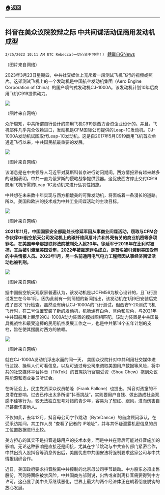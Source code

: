 ###  [:house:返回](README.md)
---


## 抖音在美众议院狡辩之际 中共间谍活动促商用发动机成型
`3/25/2023 10:11 AM UTC Rebecca(一切心皆不可得！）` [轉載自GNews](https://gnews.org/articles/1045019)

   
（图片来自网络）

2023年3月23日星期四，中共社交媒体上充斥着一段测试飞机飞行的视频或照片。这架测试飞机上的一个发动机是中国航空发动机集团（Aero Engine Corporation of China）的国产喷气式发动机CJ-1000A。该发动机计划10年后商用飞机C919提供动力。
         
![](https://i.imgur.com/xEkp81B.jpg)


（图片来自网络）

众所周知，中共所谓自行设计的商用飞机C919是西方合资企业设计的。并且，飞机部件几乎完全依赖进口，发动机是CFM国际公司提供的Leap-1C发动机。CJ-1000A发动机试图取代Leap-1C发动机。这是自2017年5月C919商用飞机首次单通道飞行以来，中共国民航最重要的发展。


![](https://i.imgur.com/oWZ11q6.jpg)
         

（图片来自网络）

该消息是在中共领导人习近平对莫斯科普京进行访问期间。西方情报界有越来越多的证据表明，中共一直为俄罗斯的侵略战争提供武器。这促使西方停止交付C919商用飞机所需的Leap-1C发动机来进行惩罚性措施。

中共想在未来数十年实现与西方相媲美的可靠发动机，将面临着一条漫长的道路。所以，美国和欧洲的技术成为中共工业间谍活动的主攻目标。


![](https://i.imgur.com/gl7GFzQ.jpg)
         

（图片来自网络）

**2021年11月，中国国家安全部副处长徐延军因从事商业间谍活动，窃取与CFM合作伙伴GE航空航天公司发动机上的碳纤维风扇叶片和外壳有关的商业机密等多项罪名，在美国辛辛那提联邦法院被判处入狱20年。徐延军于2018年在比利时被捕，其后被引渡至美国受审，2022年被裁定罪名成立，是首名被引渡到美国受审的中共情报人员。2023年1月，另一名前通用电气电力工程师因从事经济间谍活动也被判刑。**
         

![](https://i.imgur.com/axOyK0P.jpg)

（图片来自网络）

据中国航空航天观察家普遍认为，该发动机是以CFM56为核心设计的，且飞行测试发生在今年1月。因为此前有一则简短的新闻指出，该发动机在1月9日安装后完成了首次飞行检查。虽然没有确认CJ-1000A的飞行测试，但西安Y-20测试飞机飞行时，在二号位置安装了新的发动机，机舱涂有白色、蓝色和灰色，与2021年中共国航展上展示的CJ-1000A动力装置的模拟图相匹配。该动力装置是中共国最具挑战性和最受追捧的民用航空发展工作之一，也是中共第14个五年计划的支柱，旨在使其摆脱对西方的依赖。

 
![](https://i.imgur.com/kUXmdTU.jpg)
        

（图片来自网络）

就在CJ-1000A发动机浮出水面的同一天， 美国众议院针对中共利用社交媒体进行监视、操纵人们可看信息，以及可通过母公司来调取美国用户数据等风险，将中共的社交媒体平台抖音（TikTok）的首席执行官周受资（Shou Chew）拖到众议院能源和商业委员听证会。

在听证会上，民主党资深众议员帕隆（Frank Pallone）也提出，抖音对孩童的不良潜在影响，过去已传出太多所谓“抖音挑战”，实则要用户自残、做出造成社会观感不佳等行为，较无法独立思考对错的青少年，容易为了想红、跟风，进而伤害自己甚至伤害他人。

不仅如此，去年12月，抖音母公司字节跳动（ByteDance）的首席顾问承认，在受采访期间，其工作人员 "查看了记者的 IP地址"，并与其怀疑泄露机密信息的员工位置数据进行比较。

美方担心的其实不是抖音追踪用户的技术本身，而是中共在背后可能对抖音施加的影响，无论这种影响是直接还是间接，尤其在字节跳动与中共宣传部门紧密合作，中共出资入股抖音等消息传出后，美国忧虑中共国安法将强制要求这家公司与中共情报组织合作。

近日，美国政府要求抖音脱离中共控制的北京母公司字节跳动。中方股东必须出售股份，否则将面临被禁风险。中共国商务部则说，出售或者剥离抖音需要得到中方许可。这凸显了美中关系继续恶化，世界上最大的两个经济体正在朝着彻底脱钩的放心发展。

